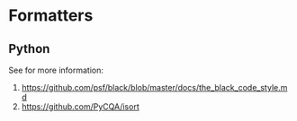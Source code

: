 # Formatters

## Python

See for more information:

1. https://github.com/psf/black/blob/master/docs/the_black_code_style.md
1. https://github.com/PyCQA/isort


